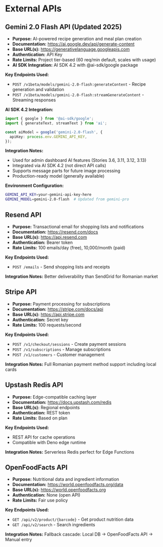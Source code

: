 # External APIs

## Gemini 2.0 Flash API (Updated 2025)

- **Purpose:** AI-powered recipe generation and meal plan creation
- **Documentation:** https://ai.google.dev/api/generate-content
- **Base URL(s):** https://generativelanguage.googleapis.com
- **Authentication:** API Key
- **Rate Limits:** Project tier-based (60 req/min default, scales with usage)
- **AI SDK Integration:** AI SDK 4.2 with @ai-sdk/google package

**Key Endpoints Used:**

- `POST /v1beta/models/gemini-2.0-flash:generateContent` - Recipe generation and validation
- `POST /v1beta/models/gemini-2.0-flash:streamGenerateContent` - Streaming responses

**AI SDK 4.2 Integration:**

```typescript
import { google } from '@ai-sdk/google';
import { generateText, streamText } from 'ai';

const aiModel = google('gemini-2.0-flash', {
  apiKey: process.env.GEMINI_API_KEY,
});
```

**Integration Notes:**

- Used for admin dashboard AI features (Stories 3.6, 3.11, 3.12, 3.13)
- Integrated via AI SDK 4.2 (not direct API calls)
- Supports message parts for future image processing
- Production-ready model (generally available)

**Environment Configuration:**

```bash
GEMINI_API_KEY=your-gemini-api-key-here
GEMINI_MODEL=gemini-2.0-flash  # Updated from gemini-pro
```

## Resend API

- **Purpose:** Transactional email for shopping lists and notifications
- **Documentation:** https://resend.com/docs
- **Base URL(s):** https://api.resend.com
- **Authentication:** Bearer token
- **Rate Limits:** 100 emails/day (free), 10,000/month (paid)

**Key Endpoints Used:**

- `POST /emails` - Send shopping lists and receipts

**Integration Notes:** Better deliverability than SendGrid for Romanian market

## Stripe API

- **Purpose:** Payment processing for subscriptions
- **Documentation:** https://stripe.com/docs/api
- **Base URL(s):** https://api.stripe.com
- **Authentication:** Secret key
- **Rate Limits:** 100 requests/second

**Key Endpoints Used:**

- `POST /v1/checkout/sessions` - Create payment sessions
- `POST /v1/subscriptions` - Manage subscriptions
- `POST /v1/customers` - Customer management

**Integration Notes:** Full Romanian payment method support including local cards

## Upstash Redis API

- **Purpose:** Edge-compatible caching layer
- **Documentation:** https://docs.upstash.com/redis
- **Base URL(s):** Regional endpoints
- **Authentication:** REST token
- **Rate Limits:** Based on plan

**Key Endpoints Used:**

- REST API for cache operations
- Compatible with Deno edge runtime

**Integration Notes:** Serverless Redis perfect for Edge Functions

## OpenFoodFacts API

- **Purpose:** Nutritional data and ingredient information
- **Documentation:** https://world.openfoodfacts.org/data
- **Base URL(s):** https://world.openfoodfacts.org
- **Authentication:** None (open API)
- **Rate Limits:** Fair use policy

**Key Endpoints Used:**

- `GET /api/v2/product/{barcode}` - Get product nutrition data
- `GET /api/v2/search` - Search ingredients

**Integration Notes:** Fallback cascade: Local DB → OpenFoodFacts API → Manual entry
